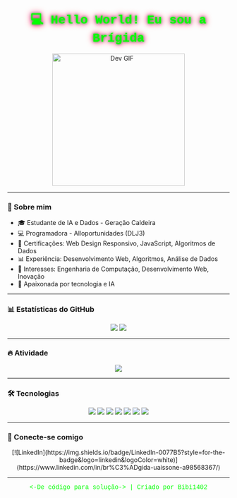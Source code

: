 <h1 align="center" style="color:#00FF00; font-family:'Courier New', monospace; text-shadow: 0 0 5px #00FF00, 0 0 10px #FF00FF, 0 0 15px #FF0000;">
💻 Hello World! Eu sou a Brígida
</h1>

<p align="center">
  <!-- GIF animado de programador -->
  <img src="https://media.giphy.com/media/l3q2IpFJ2F5zK04vC/giphy.gif" width="300" alt="Dev GIF"/>
</p>

---

### 🌟 Sobre mim
- 🎓 Estudante de IA e Dados - Geração Caldeira  
- 💻 Programadora - Alloportunidades (DLJ3)  
- 📜 Certificações: Web Design Responsivo, JavaScript, Algoritmos de Dados  
- 📊 Experiência: Desenvolvimento Web, Algoritmos, Análise de Dados  
- 🚀 Interesses: Engenharia de Computação, Desenvolvimento Web, Inovação  
- 🤖 Apaixonada por tecnologia e IA  

---

### 📊 Estatísticas do GitHub
<p align="center">
  <img src="https://github-readme-stats.vercel.app/api?username=Bibi1402&show_icons=true&theme=radical" />
  <img src="https://github-readme-stats.vercel.app/api/top-langs/?username=Bibi1402&layout=compact&theme=radical" />
</p>

---

### 🔥 Atividade
<p align="center">
  <img src="https://github-readme-activity-graph.vercel.app/graph?username=Bibi1402&theme=react-dark" />
</p>

---

### 🛠️ Tecnologias
<p align="center">
  <img src="https://img.shields.io/badge/Python-3776AB?style=for-the-badge&logo=python&logoColor=white" />
  <img src="https://img.shields.io/badge/JavaScript-FFD700?style=for-the-badge&logo=javascript&logoColor=black" />
  <img src="https://img.shields.io/badge/HTML5-E34F26?style=for-the-badge&logo=html5&logoColor=white" />
  <img src="https://img.shields.io/badge/CSS3-1572B6?style=for-the-badge&logo=css3&logoColor=white" />
  <img src="https://img.shields.io/badge/C++-00599C?style=for-the-badge&logo=c%2B%2B&logoColor=white" />
  <img src="https://img.shields.io/badge/Data-Science-4CAF50?style=for-the-badge&logo=databricks&logoColor=white" />
  <img src="https://img.shields.io/badge/AI-FF1493?style=for-the-badge&logo=openai&logoColor=white" />
</p>

---

### 💬 Conecte-se comigo
<p align="center">
  [![LinkedIn](https://img.shields.io/badge/LinkedIn-0077B5?style=for-the-badge&logo=linkedin&logoColor=white)](https://www.linkedin.com/in/br%C3%ADgida-uaissone-a98568367/)
</p>

---

<p align="center" style="color:#00FF00; font-family:'Courier New', monospace;">
&lt;-De código para solução-&gt; | Criado por Bibi1402
</p>

